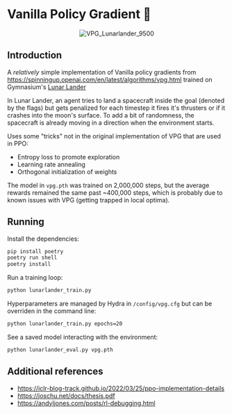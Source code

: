 # Vanilla Policy Gradient :robot:
<div align="center">
  <img src="https://github.com/Bamboofungus/VPG/assets/40710895/96c3639c-cc39-4548-b083-08b30f823ac7" alt="VPG_Lunarlander_9500">
</div>

## Introduction

A *relatively* simple implementation of Vanilla policy gradients from https://spinningup.openai.com/en/latest/algorithms/vpg.html
trained on Gymnasium's [Lunar Lander](https://gymnasium.farama.org/environments/box2d/lunar_lander)

In Lunar Lander, an agent tries to land a spacecraft inside the goal (denoted by the flags) but gets penalized for each 
timestep it fires it's thrusters or if it crashes into the moon's surface. To add a bit of randomness, the spacecraft is already moving
in a direction when the environment starts.

Uses some "tricks" not in the original implementation of VPG that are used in PPO:
- Entropy loss to promote exploration
- Learning rate annealing
- Orthogonal initialization of weights

The model in `vpg.pth` was trained on 2,000,000 steps, but the average rewards remained the same past ~400,000 steps, which
is probably due to known issues with VPG (getting trapped in local optima).

## Running
Install the dependencies:
```sh
pip install poetry
poetry run shell
poetry install
```
Run a training loop:
```sh
python lunarlander_train.py
```
Hyperparameters are managed by Hydra in `/config/vpg.cfg` but can be overriden in the command line:
```sh
python lunarlander_train.py epochs=20
```
See a saved model interacting with the environment:
```sh
python lunarlander_eval.py vpg.pth
```

## Additional references
- https://iclr-blog-track.github.io/2022/03/25/ppo-implementation-details
- https://joschu.net/docs/thesis.pdf
- https://andyljones.com/posts/rl-debugging.html

